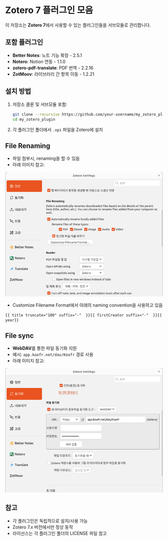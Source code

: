 # Zotero 7 플러그인 모음

이 저장소는 **Zotero 7**에서 사용할 수 있는 플러그인들을 서브모듈로 관리합니다.

## 포함 플러그인
- **Better Notes**: 노트 기능 확장 - 2.5.1
- **Notero**: Notion 연동 - 1.1.0
- **zotero-pdf-translate**: PDF 번역 - 2.2.16
- **ZotMoov**: 라이브러리 간 항목 이동 - 1.2.21

## 설치 방법
1. 저장소 클론 및 서브모듈 포함:
   ```bash
   git clone --recursive https://github.com/your-username/my_zotero_plugin.git
   cd my_zotero_plugin
   ```
2. 각 플러그인 폴더에서 `.xpi` 파일을 Zotero에 설치

## File Renaming
- 파일 첨부시, renaming을 할 수 있음
- 아래 이미지 참고:

![파일 이름 수정 설정 예시](assets/rename.png)

- Customize Filename Format에서 아래의 naming convention을 사용하고 있음
```text
{{ title truncate="100" suffix="-"  }}{{ firstCreator suffix="-"  }}{{ year}}
```



## File sync
- **WebDAV**를 통한 파일 동기화 지원
- 예시: `app.koofr.net/dav/Koofr` 경로 사용
- 아래 이미지 참고:

![파일 동기화 설정 예시](assets/sync.png)

## 참고
- 각 플러그인은 독립적으로 설치/사용 가능
- Zotero 7.x 버전에서만 정상 동작
- 라이선스는 각 플러그인 폴더의 LICENSE 파일 참고
